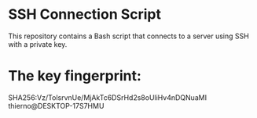 # SSH Connection Script

This repository contains a Bash script that connects to a server using SSH with a private key.

# The key fingerprint:

SHA256:Vz/TolsrvnUe/MjAkTc6DSrHd2s8oUliHv4nDQNuaMI thierno@DESKTOP-17S7HMU